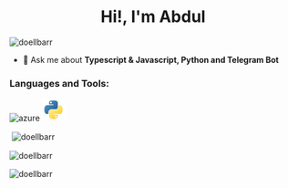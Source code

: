 <h1 align="center">Hi!, I'm Abdul</h1>

<p align="left"> <img src="https://komarev.com/ghpvc/?username=doellbarr&label=Profile%20views&color=0e75b6&style=flat" alt="doellbarr" /> </p>

- 💬 Ask me about **Typescript & Javascript, Python and Telegram Bot**



<h3 align="left">Languages and Tools:</h3>
<p align="left"> <a href="https://azure.microsoft.com/en-in/" target="_blank"> <a> <img src="https://www.vectorlogo.zone/logos/microsoft_azure/microsoft_azure-icon.svg" alt="azure" width="40" height="40"/> </a>  <a href="https://www.python.org" target="_blank"> <img src="https://raw.githubusercontent.com/devicons/devicon/master/icons/python/python-original.svg" alt="python" width="40" height="40"/> </a> </p>

<p>&nbsp;<img align="center" src="https://github-readme-stats.vercel.app/api?username=doellbarr&show_icons=true&theme=dark&locale=en" alt="doellbarr" /></p>

<p><img align="center" src="https://github-readme-streak-stats.herokuapp.com/?user=doellbarr&theme=dark" alt="doellbarr" /></p>
<p><img align="center" src="https://github-readme-stats.vercel.app/api/wakatime?username=doellbarr&theme=dark&langs_count=5&layout=compact" alt="doellbarr" /></p>
